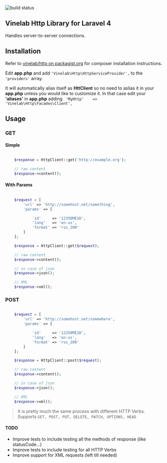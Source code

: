 ![build status](https://travis-ci.org/Vinelab/http.png?branch=master "build status")

## Vinelab Http Library for Laravel 4

Handles server-to-server connections.

## Installation
Refer to [vinelab/http on packagist.org](https://packagist.org/packages/vinelab/http) for composer installation instructions.

Edit **app.php** and add ```'Vinelab\Http\HttpServiceProvider',``` to the ```'providers'``` array.

It will automatically alias itself as **HttClient** so no need to aslias it in your **app.php** unless you would like to customize it. In that case edit your **'aliases'** in **app.php** adding ``` 'MyHttp'	  => 'Vinelab\Http\Facades\Client',```

## Usage

### GET

#### Simple

```php

	$response = HttpClient::get('http://example.org');

	// raw content
	$response->content();

```

#### With Params

```php

	$request = [
		'url' => 'http://somehost.net/something',
		'params' => [

			'id'     => '12350ME1D',
			'lang'   => 'en-us',
			'format' => 'rss_200'
		]
	];

	$response = HttpClient::get($request);

	// raw content
	$response->content();

	// in case of json
	$response->json();

	// XML
	$response->xml();

```

### POST

```php

	$request = [
		'url' => 'http://somehost.net/somewhere',
		'params' => [

			'id'     => '12350ME1D',
			'lang'   => 'en-us',
			'format' => 'rss_200'
		]
	];

	$response = HttpClient::post($request);

	// raw content
	$response->content();

	// in case of json
	$response->json();

	// XML
	$response->xml();
```

> It is pretty much the same process with different HTTP Verbs. Supports ``` GET, POST, PUT, DELETE, PATCH, OPTIONS, HEAD ```

#### TODO
- Improve tests to include testing all the methods of response (like statusCode...)
- Improve tests to include testing for all HTTP Verbs
- Improve support for XML requests (left till needed)